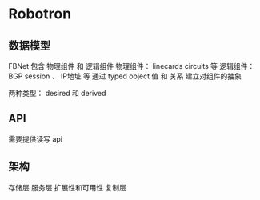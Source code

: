 # Robotron

## 数据模型
FBNet 包含 物理组件 和 逻辑组件
物理组件： linecards circuits 等
逻辑组件： BGP session 、 IP地址 等
通过 typed object 值 和 关系 建立对组件的抽象

两种类型： desired 和 derived

## API 
需要提供读写 api

## 架构
存储层
服务层
扩展性和可用性
复制层